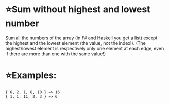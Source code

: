 # :star:Sum without highest and lowest number

Sum all the numbers of the array (in F# and Haskell you get a list) except the highest and the lowest element (the value, not the index!).
(The highest/lowest element is respectively only one element at each edge, even if there are more than one with the same value!)

# :star:Examples:

    { 6, 2, 1, 8, 10 } => 16
    { 1, 1, 11, 2, 3 } => 6